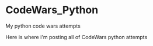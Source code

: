 # CodeWars_Python
My python code wars attempts

Here is where i'm posting all of CodeWars python attempts
